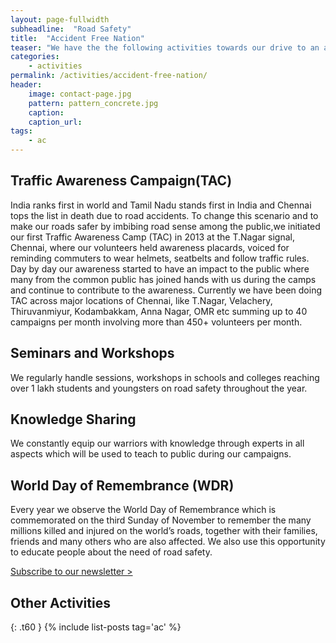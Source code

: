 ```yaml
---
layout: page-fullwidth
subheadline:  "Road Safety"
title:  "Accident Free Nation"
teaser: "We have the the following activities towards our drive to an accident-free nation:"
categories:
    - activities
permalink: /activities/accident-free-nation/
header:
    image: contact-page.jpg
    pattern: pattern_concrete.jpg
    caption: 
    caption_url: 
tags:
    - ac
---
```


## Traffic Awareness Campaign(TAC)
India ranks first in world and Tamil Nadu stands first in India and Chennai tops the list in death due to road accidents. To change this scenario and to make our roads safer by imbibing road sense among the public,we initiated our first Traffic Awareness Camp (TAC) in 2013 at the T.Nagar signal, Chennai, where our volunteers held awareness placards, voiced for reminding commuters to wear helmets, seatbelts and follow traffic rules. Day by day our awareness started to have an impact to the public where many from the common public has joined hands with us during the camps and continue to contribute to the awareness. Currently we have been doing TAC across major locations of Chennai, like T.Nagar, Velachery, Thiruvanmiyur, Kodambakkam, Anna Nagar, OMR etc summing up to 40 campaigns per month involving more than 450+ volunteers per month. 
## Seminars and Workshops
We regularly handle sessions, workshops in schools and colleges reaching over 1 lakh students and youngsters on road safety throughout the year.
## Knowledge Sharing
We constantly equip our warriors with knowledge through experts in all aspects which will be used to teach to public during our campaigns.
## World Day of Remembrance (WDR)
Every year we observe the World Day of Remembrance which is commemorated on the third Sunday of November to remember the many millions killed and injured on the world’s roads, together with their families, friends and many others who are also affected. We also use this opportunity to educate people about the need of road safety. 

<a class="radius button small" href="https://forms.gle/9n5TKAfcby4JceYN9">Subscribe to our newsletter > </a>

## Other Activities
{: .t60 }
{% include list-posts tag='ac' %}


 [1]: http://foundation.zurb.com/docs/components/grid.html
